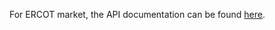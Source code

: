 For ERCOT market, the API documentation can be found [here](https://apiexplorer.ercot.com/support).
